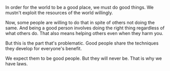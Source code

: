 In order for the world to be a good place, we must do good things.
We mustn't exploit the resources of the world willingly.

Now, some people are willing to do that in spite of others not doing the same.
And being a good person involves doing the right thing regardless of what others do.
That also means helping others even when they harm you.

But this is the part that's problematic.
Good people share the techniques they develop for everyone's benefit.


We expect them to be good people.
But they will never be.
That is why we have laws.